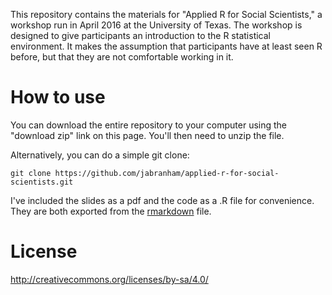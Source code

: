 This repository contains the materials for "Applied R for Social
Scientists," a workshop run in April 2016 at the University of Texas.
The workshop is designed to give participants an introduction to the R
statistical environment. It makes the assumption that participants
have at least seen R before, but that they are not comfortable working
in it. 

# How to use

You can download the entire repository to your computer using the
"download zip" link on this page. You'll then need to unzip the file.

Alternatively, you can do a simple git clone:

    git clone https://github.com/jabranham/applied-r-for-social-scientists.git

I've included the slides as a pdf and the code as a .R file for
convenience. They are both exported from the
[rmarkdown](http://rmarkdown.rstudio.com/) file. 

# License 

http://creativecommons.org/licenses/by-sa/4.0/
